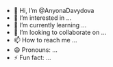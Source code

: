 - 👋 Hi, I’m @AnyonaDavydova
- 👀 I’m interested in ...
- 🌱 I’m currently learning ...
- 💞️ I’m looking to collaborate on ...
- 📫 How to reach me ...
- 😄 Pronouns: ...
- ⚡ Fun fact: ...

<!---
AnyonaDavydova/AnyonaDavydova is a ✨ special ✨ repository because its `README.md` (this file) appears on your GitHub profile.
You can click the Preview link to take a look at your changes.
--->
